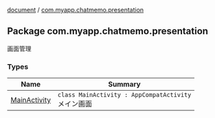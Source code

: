 [document](../index.md) / [com.myapp.chatmemo.presentation](./index.md)

## Package com.myapp.chatmemo.presentation

画面管理

### Types

| Name | Summary |
|---|---|
| [MainActivity](-main-activity/index.md) | `class MainActivity : AppCompatActivity`<br>メイン画面 |
